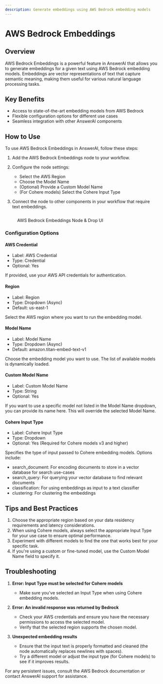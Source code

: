 ```yaml
---
description: Generate embeddings using AWS Bedrock embedding models
---
```


# AWS Bedrock Embeddings

## Overview

AWS Bedrock Embeddings is a powerful feature in AnswerAI that allows you to generate embeddings for a given text using AWS Bedrock embedding models. Embeddings are vector representations of text that capture semantic meaning, making them useful for various natural language processing tasks.

## Key Benefits

-   Access to state-of-the-art embedding models from AWS Bedrock
-   Flexible configuration options for different use cases
-   Seamless integration with other AnswerAI components

## How to Use

To use AWS Bedrock Embeddings in AnswerAI, follow these steps:

1. Add the AWS Bedrock Embeddings node to your workflow.
2. Configure the node settings:

    - Select the AWS Region
    - Choose the Model Name
    - (Optional) Provide a Custom Model Name
    - (For Cohere models) Select the Cohere Input Type

3. Connect the node to other components in your workflow that require text embeddings.

<!-- TODO: Screenshot of the AWS Bedrock Embeddings node configuration panel -->
<figure><img src="/.gitbook/assets/screenshots/aws chatbedrock in a workflow.png" alt="" /><figcaption><p> AWS Bedrock Embeddings Node   &#x26; Drop UI</p></figcaption></figure>

### Configuration Options

#### AWS Credential

-   Label: AWS Credential
-   Type: Credential
-   Optional: Yes

If provided, use your AWS API credentials for authentication.

#### Region

-   Label: Region
-   Type: Dropdown (Async)
-   Default: us-east-1

Select the AWS region where you want to run the embedding model.

#### Model Name

-   Label: Model Name
-   Type: Dropdown (Async)
-   Default: amazon.titan-embed-text-v1

Choose the embedding model you want to use. The list of available models is dynamically loaded.

#### Custom Model Name

-   Label: Custom Model Name
-   Type: String
-   Optional: Yes

If you want to use a specific model not listed in the Model Name dropdown, you can provide its name here. This will override the selected Model Name.

#### Cohere Input Type

-   Label: Cohere Input Type
-   Type: Dropdown
-   Optional: Yes (Required for Cohere models v3 and higher)

Specifies the type of input passed to Cohere embedding models. Options include:

-   search_document: For encoding documents to store in a vector database for search use-cases
-   search_query: For querying your vector database to find relevant documents
-   classification: For using embeddings as input to a text classifier
-   clustering: For clustering the embeddings

## Tips and Best Practices

1. Choose the appropriate region based on your data residency requirements and latency considerations.
2. When using Cohere models, always select the appropriate Input Type for your use case to ensure optimal performance.
3. Experiment with different models to find the one that works best for your specific task.
4. If you're using a custom or fine-tuned model, use the Custom Model Name field to specify it.

## Troubleshooting

1. **Error: Input Type must be selected for Cohere models**

    - Make sure you've selected an Input Type when using Cohere embedding models.

2. **Error: An invalid response was returned by Bedrock**

    - Check your AWS credentials and ensure you have the necessary permissions to access the selected model.
    - Verify that the selected region supports the chosen model.

3. **Unexpected embedding results**
    - Ensure that the input text is properly formatted and cleaned (the node automatically replaces newlines with spaces).
    - Try a different model or adjust the input type (for Cohere models) to see if it improves results.

For any persistent issues, consult the AWS Bedrock documentation or contact AnswerAI support for assistance.
